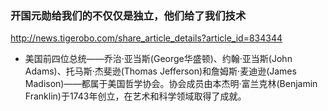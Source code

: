 ### 开国元勋给我们的不仅仅是独立，他们给了我们技术
http://news.tigerobo.com/share_article_details?article_id=834344
- 美国前四位总统——乔治·亚当斯(George华盛顿)、约翰·亚当斯(John Adams)、托马斯·杰斐逊(Thomas Jefferson)和詹姆斯·麦迪逊(James Madison)——都属于美国哲学协会。协会成员由本杰明·富兰克林(Benjamin Franklin)于1743年创立，在艺术和科学领域取得了成就。